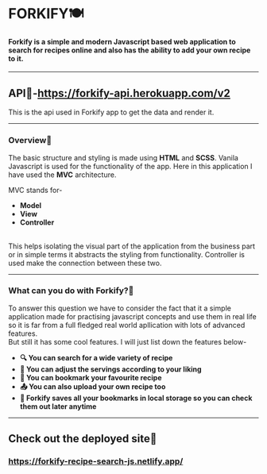 # FORKIFY🍽️

#### Forkify is a simple and modern Javascript based web application to search for recipes online and also has the ability to add your own recipe to it.
---
## API🔑-https://forkify-api.herokuapp.com/v2
This is the api used in Forkify app to get the data and render it.

---
### Overview📃
The basic structure and styling is made using **HTML** and **SCSS**. Vanila Javascript is used for the functionality of the app.
Here in this application I have used the **MVC** architecture.<br>

MVC stands for-
+ **Model**
+ **View**
+ **Controller**

<br>This helps isolating the visual part of the application from the business part or in simple terms it abstracts the styling from functionality. Controller is used make the connection between these two.

---
### What can you do with Forkify?🤔
To answer this question we have to consider the fact that it a simple application made for practising javascript concepts and use them in real life so it is far from a full fledged real world apllication with lots of advanced features.<br> 
But still it has some cool features. I will just list down the features below-
+ **🔍 You can search for a wide variety of recipe**
+ **📝 You can adjust the servings according to your liking**
+ **🔖 You can bookmark your favourite recipe**
+ **📤 You can also upload your own recipe too**
+ **💾 Forkify saves all your bookmarks in local storage so you can check them out later anytime**

---

## Check out the deployed site🚀 
### https://forkify-recipe-search-js.netlify.app/
